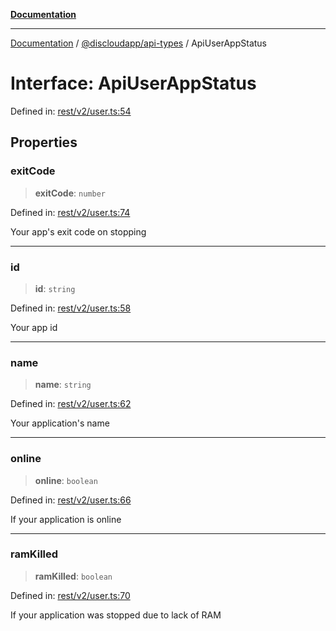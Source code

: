 [**Documentation**](../../../README.md)

***

[Documentation](../../../packages.md) / [@discloudapp/api-types](../README.md) / ApiUserAppStatus

# Interface: ApiUserAppStatus

Defined in: [rest/v2/user.ts:54](https://github.com/discloud/discloud.app/blob/5b4e3fe9c701f0b4f5ffa4246f463403d1e47fa1/packages/api-types/rest/v2/user.ts#L54)

## Properties

### exitCode

> **exitCode**: `number`

Defined in: [rest/v2/user.ts:74](https://github.com/discloud/discloud.app/blob/5b4e3fe9c701f0b4f5ffa4246f463403d1e47fa1/packages/api-types/rest/v2/user.ts#L74)

Your app's exit code on stopping

***

### id

> **id**: `string`

Defined in: [rest/v2/user.ts:58](https://github.com/discloud/discloud.app/blob/5b4e3fe9c701f0b4f5ffa4246f463403d1e47fa1/packages/api-types/rest/v2/user.ts#L58)

Your app id

***

### name

> **name**: `string`

Defined in: [rest/v2/user.ts:62](https://github.com/discloud/discloud.app/blob/5b4e3fe9c701f0b4f5ffa4246f463403d1e47fa1/packages/api-types/rest/v2/user.ts#L62)

Your application's name

***

### online

> **online**: `boolean`

Defined in: [rest/v2/user.ts:66](https://github.com/discloud/discloud.app/blob/5b4e3fe9c701f0b4f5ffa4246f463403d1e47fa1/packages/api-types/rest/v2/user.ts#L66)

If your application is online

***

### ramKilled

> **ramKilled**: `boolean`

Defined in: [rest/v2/user.ts:70](https://github.com/discloud/discloud.app/blob/5b4e3fe9c701f0b4f5ffa4246f463403d1e47fa1/packages/api-types/rest/v2/user.ts#L70)

If your application was stopped due to lack of RAM
